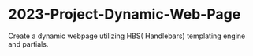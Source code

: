 # 2023-Project-Dynamic-Web-Page
Create a dynamic webpage utilizing HBS( Handlebars) templating engine and partials.
